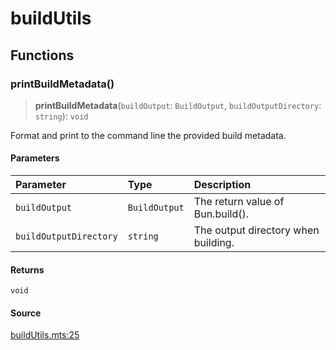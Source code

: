 # buildUtils

## Functions

### printBuildMetadata()

> **printBuildMetadata**(`buildOutput`: `BuildOutput`, `buildOutputDirectory`: `string`): `void`

Format and print to the command line the provided build metadata.

#### Parameters

| Parameter | Type | Description |
| :------ | :------ | :------ |
| `buildOutput` | `BuildOutput` | The return value of Bun.build(). |
| `buildOutputDirectory` | `string` | The output directory when building. |

#### Returns

`void`

#### Source

[buildUtils.mts:25](https://github.com/mangs/bun-utils/blob/0e63ba4ba81750eee704bec08236136074bb0b97/utils/buildUtils.mts#L25)

